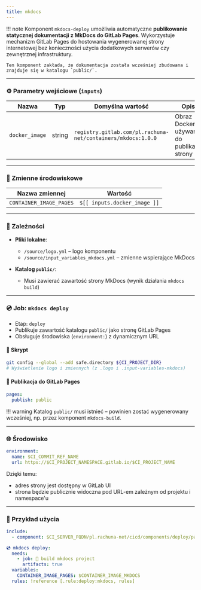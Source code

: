 ```yaml
---
title: mkdocs
---
```


!!! note
    Komponent `mkdocs-deploy` umożliwia automatyczne **publikowanie statycznej dokumentacji z MkDocs do GitLab Pages**. Wykorzystuje mechanizm GitLab Pages do hostowania wygenerowanej strony internetowej bez konieczności użycia dodatkowych serwerów czy zewnętrznej infrastruktury.

    Ten komponent zakłada, że dokumentacja została wcześniej zbudowana i znajduje się w katalogu `public/`.

---
### ⚙️ Parametry wejściowe (`inputs`)

| Nazwa          | Typ    | Domyślna wartość                                             | Opis                                       |
| -------------- | ------ | ------------------------------------------------------------ | ------------------------------------------ |
| `docker_image` | string | `registry.gitlab.com/pl.rachuna-net/containers/mkdocs:1.0.0` | Obraz Dockera używany do publikacji strony |

---
### 🧬 Zmienne środowiskowe

| Nazwa zmiennej          | Wartość                      |
| ----------------------- | ---------------------------- |
| `CONTAINER_IMAGE_PAGES` | `$[[ inputs.docker_image ]]` |

---
### 🧱 Zależności

* **Pliki lokalne**:

  * `/source/logo.yml` – logo komponentu
  * `/source/input_variables_mkdocs.yml` – zmienne wspierające MkDocs

* **Katalog `public/`**:

  * Musi zawierać zawartość strony MkDocs (wynik działania `mkdocs build`)

---
### 💿 Job: `mkdocs deploy`

* Etap: `deploy`
* Publikuje zawartość katalogu `public/` jako stronę GitLab Pages
* Obsługuje środowiska (`environment:`) z dynamicznym URL

#### 📜 Skrypt

```bash
git config --global --add safe.directory ${CI_PROJECT_DIR}
# Wyświetlenie logo i zmiennych (z .logo i .input-variables-mkdocs)
```

#### 📁 Publikacja do GitLab Pages

```yaml
pages:
  publish: public
```

!!! warning
    Katalog `public/` musi istnieć – powinien zostać wygenerowany wcześniej, np. przez komponent `mkdocs-build`.

---
### 🌐 Środowisko

```yaml
environment:
  name: $CI_COMMIT_REF_NAME
  url: https://$CI_PROJECT_NAMESPACE.gitlab.io/$CI_PROJECT_NAME
```

Dzięki temu:

* adres strony jest dostępny w GitLab UI
* strona będzie publicznie widoczna pod URL-em zależnym od projektu i namespace'u

---
### 🧪 Przykład użycia

```yaml
include:
  - component: $CI_SERVER_FQDN/pl.rachuna-net/cicd/components/deploy/pages@$COMPONENT_VERSION_DEPLOY

💿 mkdocs deploy:
  needs:
    - job: 🚀 build mkdocs project
      artifacts: true
  variables:
    CONTAINER_IMAGE_PAGES: $CONTAINER_IMAGE_MKDOCS
  rules: !reference [.rule:deploy:mkdocs, rules]
```